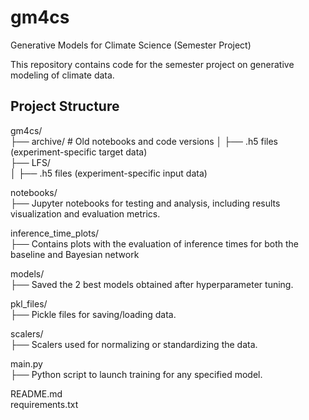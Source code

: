 # gm4cs
Generative Models for Climate Science (Semester Project)

This repository contains code for the semester project on generative modeling of climate data.

## Project Structure

gm4cs/  
├── archive/  # Old notebooks and code versions
│   ├── .h5 files (experiment-specific target data)  
├── LFS/  
│   ├── .h5 files (experiment-specific input data)  

notebooks/  
├── Jupyter notebooks for testing and analysis, including results visualization and evaluation metrics.  

inference_time_plots/  
├── Contains plots with the evaluation of inference times for both the baseline and Bayesian network

models/  
├── Saved the 2 best models obtained after hyperparameter tuning. 

pkl_files/  
├── Pickle files for saving/loading data.

scalers/  
├── Scalers used for normalizing or standardizing the data.  

main.py  
├── Python script to launch training for any specified model.  

README.md  
requirements.txt  
